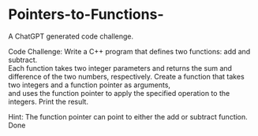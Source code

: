 # Pointers-to-Functions-
A ChatGPT generated code challenge. 

Code Challenge:
Write a C++ program that defines two functions: add and subtract.           
Each function takes two integer parameters and returns the sum and          
difference of the two numbers, respectively. 
Create a function that takes two integers and a function pointer as arguments,   
and uses the function pointer to apply the specified operation to the integers. Print the result.

Hint: The function pointer can point to either the add or subtract function.  Done 


